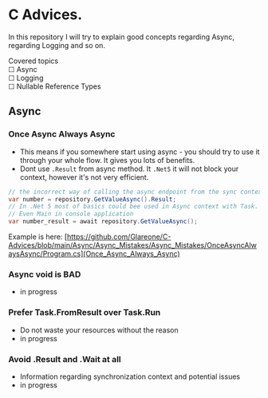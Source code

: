# C Advices.
In this repository I will try to explain good concepts regarding Async, regarding Logging and so on.

Covered topics  
&#9744; Async  
&#9744; Logging  
&#9744; Nullable Reference Types   

## Async
### Once Async Always Async
* This means if you somewhere start using async - you should try to use it through your whole flow. It gives you lots of benefits.
* Dont use `.Result` from async method. It `.Net5` it will not block your context, however it's not very efficient.  
  
```csharp
// the incorrect way of calling the async endpoint from the sync context  
var number = repository.GetValueAsync().Result;  
// In .Net 5 most of basics could bee used in Async context with Task.  
// Even Main in console application  
var number_result = await repository.GetValueAsync();  
 ```

Example is here: [https://github.com/Glareone/C-Advices/blob/main/Async/Async_Mistakes/Async_Mistakes/OnceAsyncAlwaysAsync/Program.cs](Once_Async_Always_Async)

### Async void is BAD
* in progress

### Prefer Task.FromResult over Task.Run
* Do not waste your resources without the reason
* in progress

### Avoid .Result and .Wait at all
* Information regarding synchronization context and potential issues
* in progress


